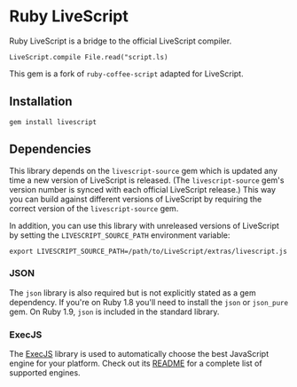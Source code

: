 Ruby LiveScript
=================

Ruby LiveScript is a bridge to the official LiveScript compiler.

    LiveScript.compile File.read("script.ls)

This gem is a fork of `ruby-coffee-script` adapted for LiveScript.

Installation
------------

    gem install livescript


Dependencies
------------

This library depends on the `livescript-source` gem which is
updated any time a new version of LiveScript is released. (The
`livescript-source` gem's version number is synced with each
official LiveScript release.) This way you can build against
different versions of LiveScript by requiring the correct version of
the `livescript-source` gem.

In addition, you can use this library with unreleased versions of
LiveScript by setting the `LIVESCRIPT_SOURCE_PATH` environment
variable:

    export LIVESCRIPT_SOURCE_PATH=/path/to/LiveScript/extras/livescript.js

### JSON

The `json` library is also required but is not explicitly stated as a
gem dependency. If you're on Ruby 1.8 you'll need to install the
`json` or `json_pure` gem. On Ruby 1.9, `json` is included in the
standard library.

### ExecJS

The [ExecJS](https://github.com/sstephenson/execjs) library is used to automatically choose the best JavaScript engine for your platform. Check out its [README](https://github.com/sstephenson/execjs/blob/master/README.md) for a complete list of supported engines.
